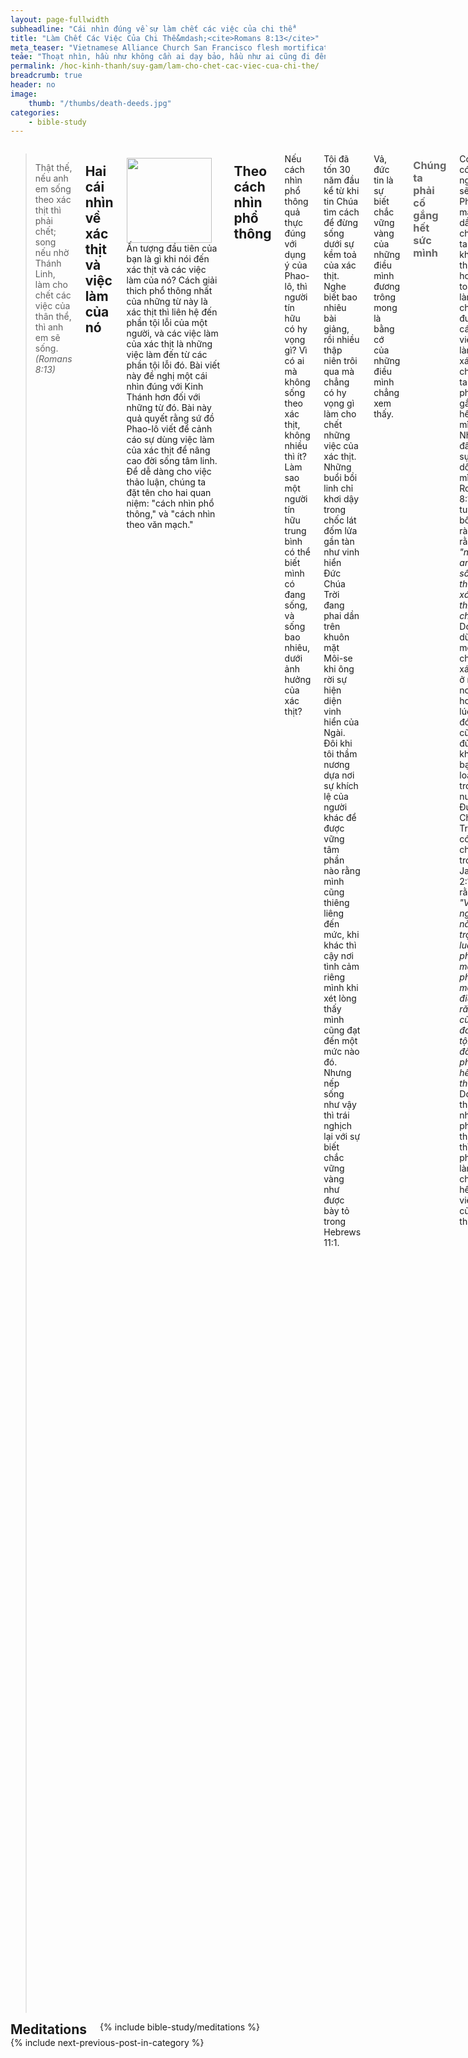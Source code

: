 ```yaml
---
layout: page-fullwidth
subheadline: "Cái nhìn đúng về sự làm chết các việc của chi thể"
title: "Làm Chết Các Việc Của Chi Thể&mdash;<cite>Romans 8:13</cite>"
meta_teaser: "Vietnamese Alliance Church San Francisco flesh mortification mortify deeds"
teảe: "Thoạt nhìn, hầu như không cần ai dạy bảo, hầu như ai cũng đi đến kết luận rằng làm chết các việc của chi thể nghĩa là chiến thắng được mọi cám dỗ của xác thịt. Nhưng từ tiết của thư Rô-ma có cho chúng ta đi đến kết luận đó hay không? Kinh Thánh cho nhiều người dùng xác thịt mình không phải làm những việc tội lỗi thường tình của loài người, nhưng để được thông công với Đức Chúa Trời; những việc làm đó chính là đối tượng của những bài viết của Phao-lô. Tôi hy vọng rằng bài viết này giúp đỡ những người đang chiến đấu xác thịt theo cách nhìn phổ thông tìm được sự khuây khoả trong cách nhìn thuộc bối cảnh đề xướng trong bài viết này, và đi theo Chúa với những bước nhẹ nhàng hơn cho đến ngày của Cứu Chúa Giê-su Christ."
permalink: /hoc-kinh-thanh/suy-gam/lam-cho-chet-cac-viec-cua-chi-the/
breadcrumb: true
header: no
image:
    thumb: "/thumbs/death-deeds.jpg"
categories:
    - bible-study
---
```

<!--more-->
<div class="row">
<div class="medium-8 columns" markdown="1">

<!--
<em><a style="color: #ff0000;" href="{{ site.baseurl }}/hoc-kinh-thanh/suy-gam/lam-cho-chet-cac-viec-cua-chi-the/">(Bấm vào đây để đọc tiếng Việt)</a></em>
-->

> Thật thế, nếu anh em sống theo xác thịt thì phải chết; song nếu nhờ Thánh Linh, làm cho chết các việc của thân thể, thì anh em sẽ sống. <cite>(Romans 8:13)</cite>

## Hai cái nhìn về xác thịt và việc làm của nó

<div>
<p>
<img alt src="{{ site.baseurl }}/images/death-deeds.jpg" style="border: 0px none; margin: 7px 15px 0px 0px; max-width: 100%; height: 136px; padding: 0px; float: left;">
Ấn tượng đầu tiên của bạn là gì khi nói đến xác thịt và các việc làm của nó? Cách giải thich phổ thông nhất của những từ này là xác thịt thì liên hệ đến phần tội lỗi của một người, và các việc làm của xác thịt là những việc làm đến từ các phần tội lỗi đó. Bài viết này đề nghị một cái nhìn đúng với Kinh Thánh hơn đối với những từ đó. Bài này quả quyết rằng sứ đồ Phao-lô viết để cảnh cáo sự dùng việc làm của xác thịt để nâng cao đời sống tâm linh. Để dễ dàng cho việc thảo luận, chúng ta đặt tên cho hai quan niệm: "cách nhìn phổ thông," và "cách nhìn theo văn mạch."
</p>
</div>

## Theo cách nhìn phổ thông

Nếu cách nhìn phổ thông quả thực đúng với dụng ý của Phao-lô, thì người tín hữu có hy vọng gì? Vì có ai mà không sống theo xác thịt, không nhiều thì ít? Làm sao một người tín hữu trung bình có thể biết mình có đang sống, và sống bao nhiêu, dưới ảnh hưởng của xác thịt?

Tôi đã tốn 30 năm đầu kể từ khi tin Chúa tìm cách để đừng sống dưới sự kềm toả của xác thịt. Nghe biết bao nhiêu bài giảng, rồi nhiều thập niên trôi qua mà chẳng có hy vọng gì làm cho chết những việc của xác thịt. Những buổi bồi linh chỉ khơi dậy trong chốc lát đốm lửa gần tàn như vinh hiển Đức Chúa Trời đang phai dần trên khuôn mặt Môi-se khi ông rời sự hiện diện vinh hiển của Ngài. Đôi khi tôi thầm nương dựa nơi sự khích lệ của người khác để được vững tâm phần nào rằng mình cũng thiêng liêng đến mức, khi khác thì cậy nơi tình cảm riêng mình khi xét lòng thấy mình cũng đạt đến một mức nào đó. Nhưng nếp sống như vậy thì trái nghịch lại với sự biết chắc vững vàng như được bày tỏ trong Hebrews 11:1.

<p class="blockquote">Vả, đức tin là sự biết chắc vững vàng của những điều mình đương trông mong là bằng cớ của những điều mình chẳng xem thấy.</p>

### <span style="color: #666666;">Chúng ta phải cố gắng hết sức mình</span>

Có thể có người sẽ nói: Phải, mặc dầu chúng ta không thể nào hoàn toàn làm chết được các việc làm của xác thịt, chúng ta vẫn phải cố gắng hết sức mình. Nhưng đây là sự tự dối mình, vì Romans 8:13 tuyên bố rõ ràng rằng *"nếu anh em sống theo xác thịt thì phải chết."* Do đó dù chỉ một chút xác thịt ở một nơi hoặc lúc nào đó cũng đủ để khiến bạn bị loại trừ trong nước Đức Chúa Trời, vì có chép trong James 2:10 rằng: *"Vì người nào giữ trọn luật pháp, mà phạm một điều răn, thì cũng đáng tội như đã phạm hết thảy."* Do đo theo cái nhìn phổ thông thì bạn phải làm cho chết hết mọi việc của chi thể.

Hơn nữa dù có cố gắng hết sức cũng không đủ, vì nếu đủ, thì hẳn Chúa Giê-su đã không phải chết trên thập tự giá. Chúa đã phải hi sinh để tháo gỡ nanh vuốt của xác thịt bạn hầu bạn có thể hầu việc và thờ phượng Ngài. Nhưng chính sự giải thoát đó cũng giới hạn trong mối liên hệ đến sự sống đời đời, không phải cho xác thịt này mà bạn phải nhẫn nại chịu đựng cho đến ngày được ban cho thân thể không hay hư nát. Nếu bạn phải làm chết mọi công việc của xác thịt trong ý nghĩa bạn không còn phạm tội nữa thì chắc chắn bạn không thể nào có hy vọng về sự sống đời đời.

Tôi có câu hỏi cho quí vị giữ cái nhìn phổ thông là tại sao quí vị lại khăng khăng giữ lấy sự tin tưởng vào một hệ thống tín lý mà chắc chắn bạn sẽ bị khước từ trước ngưỡng cửa thiên đàng?

### <span style="color: #666666;">Các sách giải kinh nói gì?</span>

Hầu như tất cả các sách giải kinh dạy rằng vì bây giờ chúng ta được quyền năng của Thánh Linh, chúng ta có sức mạnh để làm cho chết các việc của chi thể&mdash;các sự vi phạm theo cách nhìn phổ thông.

Chúng ta hãy thử duyệt qua một số các sách giải kinh có cái nhìn phổ thông về Romans 8:13.

#### Matthew Henry

<p class="blockquote"> Nếu có người nào theo thói quen sống theo những "<u>dục vọng xác thịt</u>," chắc chắn sẽ chết trong tội lỗi, dù người đó có tuyên xưng điều gì đi chăng nữa. Và một <u>đời sống thuộc về thế gian</u> sẽ mang lại điều gì đáng giá để so sánh với phần thưởng cao đẹp của sự kêu gọi từ thiên thượng? Vậy chúng ta hãy, nhờ quyền năng của Thánh Linh, cố gắng càng hơn để <u>làm cho chết phần xác thịt</u></p>

#### Gill

Gill viết một bài rất dài về câu Kinh Thánh này, nhưng trọng yếu là bài viết đó đặt nền tảng trên cách nhìn phổ thông về xác thịt trong câu này.

#### Jamieson-Fausset-Brown

<p class="blockquote">Sứ đồ Phao-lô đã không thoả mãn với sự bảo đảm với họ rằng họ không còn bị bó buộc về xác thịt, để mà nghe theo lời mời gọi của nó, mà không nhắc nhở họ về hậu quả cuối cùng nếu họ sống buông thả; và ông dùng chữ "làm cho chết" như cách chơi chữ cho cùng ý nghĩa với chữ "chết" ở đầu câu. "Nếu ngươi không <u>diệt tội</u> thì tội sẽ diệt ngươi.</p>

Cảm nghĩ của tôi: chúng ta có thể diệt tội được sao? Vì chỉ có một Đấng có quyền lực huỷ diệt tội lỗi. Chúa Giê-su dạy chúng ta rằng dù một người có tránh phạm tội tà dâm trong thân thể, người đó cũng bất lực trước sự tà dâm trong tư tưởng (Matthew 5:28). Điều giết chúng ta không phải là hành động, nhưng là bản chất tội lỗi. Chúng ta có giết được bản chất tội lỗi của mình không?

#### Ellicott

<p class="blockquote">Nếu khi dưới quyền năng của Thánh Linh, bạn khiến những hành động đến bởi những <u>kích thích của xác thịt</u> <u>giảm thiểu đến tình trạng chết và èo uột</u>.</p>

Đây là một lý luận mơ hồ. Tình trạng chết và èo uột là gì? Theo tiêu chuẩn nào? Mỗi người có một định nghĩa riêng về sự chết và sự èo uột?

#### Barnes

<p class="blockquote">Nếu bạn sống để <u>thoả mãn những khuynh hướng xác thịt</u>, bạn sẽ chìm dần xuống sự chết đời đời ... Những việc của xác thịt&mdash;<u>khuynh hướng bại hoại và những đam mê</u>; được gọi là các việc của chi thể, vì chúng bắt nguồn từ sự <u>thèm khát của xác thịt</u>.</p>

Tác giả này có đọc qua Colossians 2:16-23?

#### Matthew Poole

<p class="blockquote">Các tín hữu (the godly) phải coi chừng; đừng nghĩ rằng vì mình được chọn và xưng công bình nên muốn sống sao thì sống.</p>

Thực ra ngôn từ của Romans 8:13 mang một trạng thái cực kỳ khẩn trương. Do đó nếu ý của đoạn này dựa trên cách nhìn phổ thông thì không ai được cứu.

#### Cambridge

<p class="blockquote">làm cho chết; đông một nghĩa với chữ "chết" ở đầu câu nói về hậu quả của tội lỗi. Động từ này ở trong thì hiện tại, ám chỉ một tiến trình liên diễn của sự <u>chống trả và từ bỏ chính mình</u>. ... Đoạn Kinh Thánh này, và những đoạn song song, cho thấy sứ đồ Phao-lô hoàn toàn công nhận phần tử của tội lỗi vẫn còn trong đời sống người đã được tái sinh&mdash;vẫn còn hiện diện do đó cần sự <u>chống trả kịch liệt</u>.</p>

Đây là một số những lời giải kinh tôi tìm được trong mạng toàn cầu chỉ qua một câu hỏi. Tôi phỏng đoán tất cả các bài giải kinh còn lại cũng phạm vào cùng một sự lầm lẫn của "đoạn chương thủ nghia," nghĩa là giải thich một câu mà không màng đến từ tiết, hoặc văn mạch.

Các nhà giải kinh phạm vào điều là đưa ra những tiêu chuẩn thuộc linh mà chính họ cũng không đạt được. Chúa Giê-su đã nói về những người đặt những gánh nặng vào người khác mà chính mình thì không động đến một ngón tay. Nhưng điều đó không quan trọng, vì mỗi người trong chúng ta chịu trách nhiệm để học hỏi cho biết chắc mình không lầm lạc khi đối diện với chân lý này vì nó có ảnh hưởng sâu đậm đến mối liên hệ với Chúa.

Ai có thể chứng nhận rằng một người nào đó đã làm chết các việc của chi thể mình? Ai có thể tự mình biết đã đạt đến bực trọn vẹn của mục tiêu đó?

### <span style="color: #666666;">Chạy không có mục đích</span>

Đến đây chúng ta đã trình bày được chứng cớ rằng những người có cái nhìn phổ thông không thể nào có hy vọng về sự sống đời đời. Phần đầu của Romans 8:13 viết rằng *"Nếu anh em sống theo xác thịt thì phải chết"* hàm ý lên án toàn thể nhân loại vì mọi người đều sống dưới sự kềm toả của xác thịt. Đây là lời Kinh Thánh nói về khả năng của loài người để làm chủ xác thịt:

<p class="blockquote">Vì mọi người đều phạm tội và thiếu mất sự vinh hiển của Đức Chúa Trời (Romans 3:23)</p>

<p class="blockquote">Chúng ta thảy đều như chiên đi lạc, ai theo đường nấy; Ðức Giê-hô-va đã làm cho tội lỗi của hết thảy chúng ta đều chất trên người. (Isaiah 53:6; Romans 3:10-18)</p>

Do đó chúng ta chắc phải tự dối lòng mình nếu nghĩ rằng có thể làm chết những việc của xác thịt dựa theo cách nhìn phổ thông. Phải chăng chúng ta cũng giống như những người đang tham dự một cuộc chạy mà biết rằng mình không thể nào thắng được? Điều đáng kinh ngạc là các bục giảng khắp thế giới đều mang cách nhìn phổ thông như thể đó là mục đích chính của đạo Chúa. Họ đang chiêu mộ người đi đến một vương quốc mà chung quanh bao trùm hàng rào kẽm gai không ai vào được.

### <span style="color: #666666;">Ai đang vật lộn với xác chết?</span>

Nếu quả thực có người có thể làm chết đi các việc làm của xác thịt, thì chắc người đó chẳng còn phải vật lộn trong đời sống tin kính? Vì ai lại muốn vật lộn với những gì đã chết? Và nếu quả thực người ta có thể làm được điều đó, thì chắc sứ đồ Phao-lô đã không viết:

<p class="blockquote"><sup>21</sup>Vậy tôi thấy có luật nầy trong tôi: khi tôi muốn làm điều lành, thì điều dữ dính dấp theo tôi.  <sup>22</sup>Vì theo người bề trong, tôi vẫn lấy luật pháp Ðức Chúa Trời làm đẹp lòng; <sup>23</sup>nhưng tôi cảm biết trong chi thể mình có một luật khác giao chiến với luật trong trí mình, bắt mình phải làm phu tù cho luật của tội lỗi, tức là luật ở trong chi thể tôi vậy. (Romans 7:21-23)</p>

## Cách nhìn theo văn mạch

Cả Kinh Thánh nói về điều gì? Là một sách đạo đức để giải quyết vô số những việc làm xấu xa của nhân loại? Hoặc để bắc một nhịp cầu giữa khoảng cách quá xa vời giữa Thượng Đế và nhân loại? Quả thực dù Kinh Thánh khởi đầu bằng cách vạch trần tình trạng tội lỗi của nhân loại, nhưng rồi sau đó tiến đến sự công bố toàn thắng, không phải về một người nào đó sanh bởi thịt và huyết, nhưng về Con một của Đức Chúa Trời là Đấng Cứu Thế.

Kinh Thánh, trong phần chúng ta gọi là Cựu Ước, cho nhân loại một thời gian hạn định một cơ hội để thử thách họ, qua một giao ước cũ gọi là Cựu Ước với Mười Điều Răn và các điều lệ, nhằm mục đích đưa họ đến một chỗ mà họ phải quỳ gối công nhận rằng dù họ đã cố gắng hết sức giữ mọi điều răn làm tiêu chuẩn sống, họ vẫn còn quá xa sự công bình của Đức Chúa Trời.

Và sau một thời gian để nhân loại kiệt quệ hết khả năng của họ trong nỗ lực giữ các điều răn và điều lệ, Chúa đem đến một kỷ nguyên mới mà nhân loại không còn được dùng sức mình, tức là xác thịt mình, để tìm cách đến gần Chúa nữa. Kỷ nguyên mới này được ghi lại trong Kinh Thánh Tân Ước mà trong đó đức tin là phương tiện duy nhất mà qua đó nhân loại có thể nhận được món quà của sự thứ tha tội lỗi và sự sống đời đới cho bất cứ ai xin.

Chúa Giê-su đã đến cách đây hơn hai ngàn năm như đã được khải thị trước bởi các tiên tri từ buổi xa xưa, nhưng điều quan trọng nhất là Ngài đã đến để chấm dứt các của tế lễ (Hebrews 10:12;10:26), và dành quyền tối cao là vị Cứu Tinh duy nhất của nhân loại. Sự dâng chính mình Ngài sẽ đem đến hồi kết cuộc cho mọi của tế lễ. Chính Ngài là tin mừng cứu rỗi, là Lời Đức Chúa Trời, mà không ai được thêm hoặc bớt gì trong đó.

Đức Chúa Trời buộc cả nhân loại không còn được dùng sức mình nữa vì cơ hội đã qua, Chúa đã chứng tỏ cho họ thấy họ không thể tự cứu được mình; bây giờ họ phải đầu phục và bày tỏ sự trông cậy trọn vẹn nơi Chúa Giê-su là Đấng Cứu Thế. Nhưng chúng ta sẽ thấy lòng kiêu ngạo của nhân loại là lớn lắm, và họ sẽ gắng hết sức mình để chứng tỏ một lần nữa họ "giống Chúa, biết điều thiện và điều ác." Và vì thế sứ đồ Phao-lô được giao cho trọng trách viết các lá thư cho các hội thánh tuyên bố với họ rằng bây giờ là giai đoạn của đức tin, không còn của việc làm nữa. Các việc đó chính là các việc làm của xác thịt mà họ phải làm cho chết; đó là loại việc làm cạnh tranh với thập tự giá của Đấng Christ trong sự cứu rỗi linh hồn. Những việc làm tội lỗi của xác thịt thì còn được tha thứ, nhưng việc làm dành quyền của thập tự giá bởi xác thịt là điếu đáng ghê tởm trước mặt Đức Chúa Trời.

### <span style="color: #666666;">Chúng ta hãy học vài từ Hy-lạp</span>

Chữ "việc" trong Romans 8:13 được đánh số Strong 4234:

<p class="blockquote"><cite>4234: praxis prax'-is từ số 4238; thực hành, i.e. (cụ thể) một hành động; bởi sự khai triển, một nhiệm vụ:--công việc, văn phòng, công tác. xem tiếng Hy-lạp của số 4238</cite>
</p>

chữ này có một động từ mang số Strong 4238:

<p class="blockquote">
<cite>4238: 4238 prasso pras'-so một động từ chính; "thực hành", thí dụ như <u>được lập đi lập lại như một thông lệ</u> (do đó khác với 4160 là một từ nói về một hành động độc nhất); được ám chỉ, thi hành, hoàn tất, v.v.; nhất là, để thu thập (lệ phí), vé (cá nhân):--quyết tâm, việc làm, làm, chuẩn xác, gìn giữ, đòi hỏi, sử dụng nghệ thuật.</cite>
</p>

Duyệt qua một số các sự dùng chữ Hy-lạp số 4238 trong Kinh Thánh cho thấy ý nghĩa trung dung của nó, của những hành động không hẳn là tốt hoặc xấu tuỳ theo trường hợp.

Chúng ta thường liên hệ "các việc làm của chi thể" với những hành động tội lỗi, nhưng chúng ta đã không nhìn từ khía cạnh của bối cảnh chung quanh lý do tại sao Phao-lô đã viết thư này, ông viết về sự sử dụng xác thịt để đạt được cao điểm của đời sống tâm linh.

### <span style="color: #666666;">Thập tự giá chưa đủ</span>

Chẳng bao lâu sau khi Chúa Giê-su sống lại và về bên hữu Đức Chúa Cha đế ban sự công bình cho những kẻ xưng danh Ngài, và cũng chẳng bao lâu sau khi hội thánh Chúa được thành lập như được ghi nhận trong sách Công Vụ Các Sứ Đồ, các tín hữu của hội thánh ban đầu này quay trở về với nếp sống cũ. Đến nỗi sứ đồ Phao-lô đã phải khởi sự viết rất nhiều thư để kêu gọi họ giữ vững niềm tin về phúc âm của Đấng Christ.

#### Thơ gửi hội thánh Cơ-lô-se

Phao-lô khởi đầu chương 2 của sách Cơ-lô-se với lời chúc:

<p class="blockquote">"<sup>2</sup>Hầu cho lòng những kẻ ấy được yên ủi, và lấy sự yêu thương mà liên hiệp, đặng có nhiều sự thông biết đầy dẫy chắc chắn, đến nỗi có thể hiểu sự mầu nhiệm của Ðức Chúa Trời, tức là Ðấng Christ, <sup>3</sup>mà trong Ngài đã giấu kín mọi sự quí báu về khôn ngoan thông sáng. (Colossians 2:2-3)</p>

Phao-lô nhắc nhở họ rằng bất cứ họ cần điều gì để được đời sống tin kính và thoả lòng thì đếu được giấu kín trong Đấng Christ. Chúng ta sẽ thấy rõ ràng trong những đoạn sau rằng họ tìm cách để được những điều đó từ chính mình&mdash;các việc của chi thể họ.

<p class="blockquote"><sup>6</sup>Anh em đã nhận Ðức Chúa Jêsus Christ thể nào, thì hãy bước đi trong Ngài thể ấy; <sup>7</sup>hãy châm rễ và lập nền trong Ngài, lấy đức tin làm cho bền vững, tùy theo anh em đã được dạy dỗ, và hãy dư dật trong sự cảm tạ. (Colossians 2:6-7)</p>

Ông bảo đảm với họ rằng tin lành đơn sơ mà họ đã nhận lúc ban đầu, như đã được bày tỏ trong John 3:16, là tin lành mà họ phải theo đó mà sống.

<p class="blockquote"><sup>8</sup>Hãy giữ chừng, kẻo có ai lấy triết học và lời hư không, theo lời truyền khẩu của loài người, sơ học của thế gian, không theo Ðấng Christ, mà bắt anh em phục chăng. (Colossians 2:8)</p>

Phao-lô tiếp tục cảnh cáo các tín hữu coi chừng những kẻ dùng lời khéo léo dỗ dành họ thêm việc làm của xác thịt dựa trên những truyền thống của loài người. Hay nói cách khác, họ làm suy giảm quyền năng cứu rỗi của thập tự giá Đấng Christ.

<p class="blockquote">Anh em cũng chịu cắt bì trong Ngài, không phải phép cắt bì bởi tay người ta làm ra, nhưng là phép cắt bì của Ðấng Christ, là lột bỏ tánh xác thịt của chúng ta. (Colossians 2:11)</p>

Có một việc làm của xác thịt mà người Cơ-lô-se phải làm cho chết đó là sự họ cậy vào phép cắt bì của xác thịt họ, là điều cạnh tranh trực tiếp với phép cắt bì trong tấm lòng của Đấng Christ.

<p class="blockquote"><sup>20</sup>Ví bằng anh em chết với Ðấng Christ về sự sơ học của thế gian, thì làm sao lại để cho những thể lệ nầy ép buột mình, như anh em còn sống trong thế gian:  <sup>21</sup>Chớ lấy, chớ nếm, chớ rờ? <sup>22</sup>Cả sự đó hễ dùng đến thì hư nát, theo qui tắc và đạo lý loài người,  <sup>23</sup>dầu bề ngoài có vẻ khôn ngoan, là bởi thờ lạy theo ý riêng, cách khiêm nhượng và khắc khổ thân thể mình; nhưng không ích gì để chống cự lòng dục của xác thịt. (Colossians 2:20-23)</p>

Sự sơ học của thế gian có liên hệ sâu xa với những sự thúc đẩy việc dùng công việc của xác thịt để đạt được mục tiêu về tâm linh; xem có vẻ cao trọng, được cưu mang bởi những nhà giải kinh đáng kính được liệt kê ở trên, và những hệ phái dẫn đầu bởi những lãnh đạo với học vấn cao về thần học. Làm sao những vị này lại có thể phạm vào lỗi lớn lao như vậy về vấn đề giải thích Kinh Thánh? "Các việc của chi thể" nào có phải là về các hành động tội lỗi? Chúng là những việc chúng ta không thể dùng để bước đi với Chúa.

Chúng ta ghi nhận một điều rằng phần giải kinh của Cambridge nhấn mạnh giá trị của sự "chống trả kịch liệt và tự bỏ mình" nhưng trên thực tế lại "gợi lòng dục của xác thịt" như chúng ta đọc thấy trong Colossians 2:23.  Đây là những việc làm của xác thịt được mặc lấy chiếc áo ngoài của những lời nghe có vẻ thiêng liêng.

#### Thơ gửi hội thánh Ga-la-ti

Paul expressed this doctrine in a different form when he wrote to the Galatians who tied circumcision to their salvation:

<p class="blockquote"><sup>1</sup>Ðấng Christ đã buông tha chúng ta cho được tự do; vậy hãy đứng vững, chớ lại để mình dưới ách tôi mọi nữa.  <sup>2</sup>Tôi là Phao-lô nói với anh em rằng, nếu anh em chịu làm phép cắt bì, thì Ðấng Christ không bổ ích chi cho anh em hết.  <sup>3</sup>Tôi lại rao cho mọi người chịu cắt bì rằng, họ buộc phải vâng giữ trọn cả luật pháp.  <sup>4</sup>Anh em thảy đều muốn cậy luật pháp cho được xưng công bình, thì đã lìa khỏi Ðấng Christ, mất ân điển rồi.  <sup>5</sup>Về phần chúng ta, ấy là bởi đức tin và nhờ Thánh Linh mà chúng ta được nhận lãnh sự trông cậy của sự công bình. <sup>6</sup>Vì trong Ðức Chúa Jêsus Christ, cái điều có giá trị, không phải tại chịu phép cắt bì hoặc không chịu phép cắt bì, nhưng tại đức tin hay làm ra bởi sự yêu thương vậy. (Galatians 5:1-6)</p>

Phao-lô đã viết toàn bộ sách Ga-la-ti với mục đích trọng yếu là cản họ chớ tìm cách liên hệ với Chúa qua luật pháp dựa trên căn bản của xác thịt. Đoạn Ga-la-ti trích ra ở trên cho thấy ý nghĩa thực sự của "các việc của chi thể" trong dạng phép cắt bì mà Phao-lô đã cảnh cáo cách nghiêm trọng: *“nếu anh em chịu làm phép cắt bì, thì Ðấng Christ không bổ ích chi cho anh em hết!”* và *“Anh em thảy đều muốn cậy luật pháp cho được xưng công bình, thì đã lìa khỏi Ðấng Christ, mất ân điển rồi.”* Những *"việc làm của chi thể"* này với mục đích đạt được sự công bình của Đức Chúa Trời mới đúng là <u>tội không thể tha thứ</u> được.

#### Thư gửi hội thánh Rô-ma
<p class="blockquote"><sup>1</sup>Hỡi anh em, sự ước ao trong lòng tôi và lời tôi vì dân Y-sơ-ra-ên cầu nguyện cùng Ðức Chúa Trời, ấy là cho họ được cứu. <sup>2</sup>Vì tôi làm chứng cho họ rằng họ có lòng sốt sắng về Ðức Chúa Trời, nhưng lòng sốt sắng đó là không phải theo trí khôn. <sup>3</sup>Bởi họ không nhận biết sự công bình của Ðức Chúa Trời và tìm cách lập sự công bình riêng của mình, nên không chịu phục sự công bình của Ðức Chúa Trời;  <sup>4</sup>vì Ðấng Christ là sự cuối cùng của luật pháp, đặng xưng mọi kẻ tin là công bình. (Romans 10:1-4)</cite></p>

Sự công bình riêng của mình còn đến từ đâu ngoài bản chất xác thịt? Đây là một tội chẳng phải bởi sự yếu đuối của con người, nhưng đến từ lòng kiều ngạo. Loại công việc ít được giảng dạy trên toà giảng, nhưng sống trong lòng chính người đang rao giảng, của những nhà giải kinh đã không tuân theo luật căn bản của luận lý.

#### Thư gửi hội thánh Hê-bơ-rơ

Trong chương 8, tác giả Hê-bơ-rơ, sau khi cẩn trọng đặt nền móng, bắt đầu giới thiệu Chúa Giê-su là Đấng trung bảo của một giao ước tốt hơn.

<p class="blockquote">Nhưng thầy tế lễ thượng phẩm chúng ta đã được một chức vụ rất tôn trọng hơn, vì Ngài là Ðấng trung bảo của giao ước tốt hơn, mà giao ước ấy lập lên trên lời hứa tốt hơn. (Hebrews 8:6)</p>

Giao ước cũ và thấp kém hơn thì hoàn toàn đặt nền tảng trên xác thịt và việc làm của nó, nhưng giao ước mới và cao trọng hơn thì đặt nền tảng trên đức tin (Galatians 3:12)

#### Ni-cô-đem và việc làm của xác thịt

Khi Chúa Giê-su khẳng định với Ni-cô-đem: *“Ngươi phải được tái sinh (John 3:1-21)”*, ông không khỏi nghĩ đến điều đó theo cách nhìn của xác thịt: tôi phải tái sinh bằng cách trở về trong bụng mẹ chăng? Hẳn nhiên là ý tưởng này chỉ đến sau khi Chúa tuyên bố với ông một điều lạ lùng, nhưng thực ra Ni-cô-đem còn quen thuộc hơn với những việc làm của xác thịt không khác gì các tín hữu Cơ-lô-se và Ga-la-ti, hoặc bất cứ người Hê-bơ-rơ  nào sốt sắng trong thời Cựu Ước.

#### Danh vọng hư không của người cậy luật pháp

Sự cậy vào xác thịt để sống đạo nhiều khi còn được coi là đáng trọng và đáng khen ngợi. Những lỗi lầm đến bởi xác thịt hư mất là điều hiển nhiên và không cần phải sâu nhiệm về thuộc linh để nhận diện, nhưng sự sử dụng xác thịt để đạt được sự nên thánh trọn vẹn, hoặc để được sự công bình của Đức Chúa Trời, thì có sức quyến rũ hoàn vũ và chung cuộc nhiều người theo đuổi. Đa số độc giả của Phao-lô không thấy tầm quan trọng của sự cảnh cáo của ông và cuối cùng thì họ lại bị lôi kéo đến điều mà chính ra họ phải tránh: dùng xác thịt mình để hầu việc Đức Chúa Trời.

## Kết Luận

Hy vọng đến đây, bạn đọc thấy cái nhìn phổ thông về "các việc của chi thể" không đứng vững trong bối cảnh chung quanh Romans 8:13, vì nếu quả thực đó cũng là cái nhìn của Phao-lô, thì chẳng người tín hữu nào được cứu, vì toàn thể nhân loại, cả người tin Chúa lẫn không tin Chúa, làm những việc của xác thịt không nhiều thì ít. Dầu vậy, dòng huyết của Đấng Christ cũng dư để bao phủ mọi vi phạm xấu xa của toàn thể nhân loại.

Nhưng có một điều huyết Chúa không bao phủ đó là khi con người ỷ lại một điều gì đó ngoài thập tự giá của Đấng Christ để làm phương tiện của sự cứu rỗi. Mọi tôn giáo trên thế gian đều dùng "các việc của chi thể" với niềm hi vọng đạt được mức thánh thiện trọn vẹn. Chúa đã ban cho người Do-thái Cựu Ước trong một thời gian giới hạn cho đến lúc họ phải nhìn nhận Chúa Giê-su là Cứu Chúa. Chúa đã dùng khoảng thời gian đó để cho nhân loại thấy "các việc làm của chi thể" không thể nào đem lại cho họ sự công bình đã mất.

Nhưng có một "việc làm," đó là đức tin, mà Chúa cho phép và ban cho qua sự hy sinh của Con một của Ngài.

> <sup>28</sup>Chúng thưa rằng: Chúng tôi phải làm chi cho được làm công việc Ðức Chúa Trời?  <sup>29</sup>Ðức Chúa Jêsus đáp rằng: Các ngươi tin Ðấng mà Ðức Chúa Trời đã sai đến, ấy đó là công việc Ngài. (John 6:28-29)."

{% include bible-study/bible-study-footer %}
</div><!-- /.medium-8.columns -->
<div class="bible-index medium-4 columns">
<h2 style="margin: 0px">Meditations</h2>
        {% include bible-study/meditations %}
</div><!-- /.medium-4.columns -->
</div><!-- /.row -->

<div class="small-12" style="padding: 0px; border-bottom: none;">
    {% include next-previous-post-in-category %}
</div>
